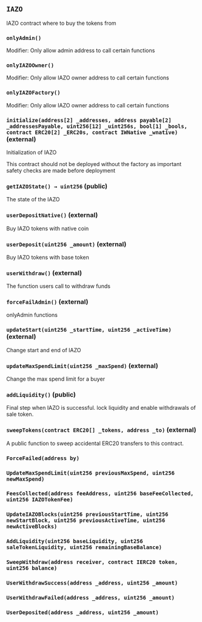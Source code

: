 ## `IAZO`

IAZO contract where to buy the tokens from



### `onlyAdmin()`

Modifier: Only allow admin address to call certain functions



### `onlyIAZOOwner()`

Modifier: Only allow IAZO owner address to call certain functions



### `onlyIAZOFactory()`

Modifier: Only allow IAZO owner address to call certain functions




### `initialize(address[2] _addresses, address payable[2] _addressesPayable, uint256[12] _uint256s, bool[1] _bools, contract ERC20[2] _ERC20s, contract IWNative _wnative)` (external)

Initialization of IAZO


This contract should not be deployed without the factory as important safety checks are made before deployment


### `getIAZOState() → uint256` (public)

The state of the IAZO




### `userDepositNative()` (external)

Buy IAZO tokens with native coin



### `userDeposit(uint256 _amount)` (external)

Buy IAZO tokens with base token




### `userWithdraw()` (external)

The function users call to withdraw funds



### `forceFailAdmin()` (external)

onlyAdmin functions



### `updateStart(uint256 _startTime, uint256 _activeTime)` (external)

Change start and end of IAZO




### `updateMaxSpendLimit(uint256 _maxSpend)` (external)

Change the max spend limit for a buyer




### `addLiquidity()` (public)

Final step when IAZO is successful. lock liquidity and enable withdrawals of sale token.



### `sweepTokens(contract ERC20[] _tokens, address _to)` (external)

A public function to sweep accidental ERC20 transfers to this contract. 





### `ForceFailed(address by)`





### `UpdateMaxSpendLimit(uint256 previousMaxSpend, uint256 newMaxSpend)`





### `FeesCollected(address feeAddress, uint256 baseFeeCollected, uint256 IAZOTokenFee)`





### `UpdateIAZOBlocks(uint256 previousStartTime, uint256 newStartBlock, uint256 previousActiveTime, uint256 newActiveBlocks)`





### `AddLiquidity(uint256 baseLiquidity, uint256 saleTokenLiquidity, uint256 remainingBaseBalance)`





### `SweepWithdraw(address receiver, contract IERC20 token, uint256 balance)`





### `UserWithdrawSuccess(address _address, uint256 _amount)`





### `UserWithdrawFailed(address _address, uint256 _amount)`





### `UserDeposited(address _address, uint256 _amount)`





